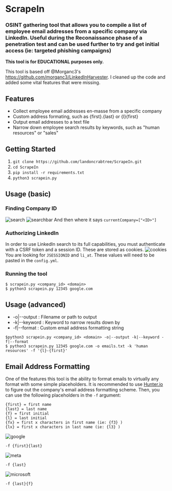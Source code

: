 # ScrapeIn
### OSINT gathering tool that allows you to compile a list of employee email addresses from a specific company via LinkedIn. Useful during the Reconaissance phase of a penetration test and can be used further to try and get initial access (ie: targeted phishing campaigns)

**This tool is for EDUCATIONAL purposes only.**

This tool is based off @Morganc3's <https://github.com/morganc3/LinkedInHarvester>. I cleaned up the code and added some vital features that were missing. 

## Features
* Collect employee email addresses en-masse from a specific company
* Custom address formating, such as {first}.{last} or {l}{first}
* Output email addresses to a text file
* Narrow down employee search results by keywords, such as "human resources" or "sales"

## Getting Started
1. `git clone https://github.com/landoncrabtree/ScrapeIn.git`
2. `cd ScrapeIn`
3. `pip install -r requirements.txt`
4. `python3 scrapein.py`

## Usage (basic)
### Finding Company ID
![search](https://i.imgur.com/fM7AIGa.png)
![searchbar](https://i.imgur.com/9DVkoSV.png)
And then where it says `currentCompany=["<ID>"]`

### Authorizing LinkedIn
In order to use LinkedIn search to its full capabilities, you must authenticate with a CSRF token and a session ID. These are stored as cookies.
![cookies](https://i.imgur.com/F5vCX09.png)
You are looking for `JSESSIONID` and `li_at`. These values will need to be pasted in the `config.yml`.

### Running the tool
```
$ scrapein.py <company_id> <domain>
$ python3 scrapein.py 12345 google.com
```

## Usage (advanced)
* -o|--output  : Filename or path to output
* -k|--keyword : Keyword to narrow results down by
* -f|--format  : Custom email address formatting string
```
$python3 scrapein.py <company_id> <domain> -o|--output -k|--keyword -f|--format
$ python3 scrapein.py 12345 google.com -o emails.txt -k 'human resources' -f '{l}-{first}'
```

## Email Address Formatting
One of the features this tool is the ability to format emails to virtually any format with some simple placeholders. It is recommended to use [Hunter.io](https://hunter.io) to figure out the company's email address formatting scheme.
Then, you can use the following placeholders in the `-f` argument:

```
{first} = first name
{last} = last name
{f} = first initial
{l} = last initial
{fx} = first x characters in first name (ie: {f3} )
{lx} = first x characters in last name (ie: {l3} )
```

![google](https://i.imgur.com/rg2CrF6.png)
```
-f {first}{last}
```

![meta](https://i.imgur.com/RgCW17q.png)
```
-f {last}
```

![microsoft](https://i.imgur.com/Ea9DsoA.png)
```
-f {last}{f}
```
